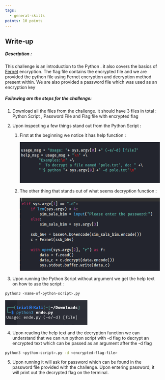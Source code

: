 ```yaml
---
tags:
  - general-skills
points: 10 points
---
```

## Write-up
##### Description :
This challenge is an introduction to the Python . it also covers the basics of [Fernet](https://cryptography.io/en/latest/fernet/) encryption. The flag file contains the encrypted file and we are provided the python file using Fernet encryption and decryption method present within. We are also provided a password file which was used as an encryption key

##### Following are the steps for the challenge: 
1. Download all the files from the challenge. it should have 3 files in total : Python Script , Password File and Flag file with encrypted flag
2. Upon inspecting a few things stand out from the Python Script : 
	1. First at the beginning we notice it has help function : 
	   
	   ![help-function](assets/Python-wrangler/python-wrangler(1).png)
	    
	2. The other thing that stands out of what seems decryption function : 
	   
	   ![decryption-function](assets/Python-wrangler/python-wrangler(2).png)

3. Upon running the Python Script without argument we get the help text on how to use the script :
```bash
python3 <name-of-python-script>.py 
```

![help-output](assets/Python-wrangler/help-function.png) 

4. Upon reading the help text and the decryption function we can understand that we can run python script with -d flag to decrypt an encrypted text which can be passed as an argument after the -d flag
```bash 
python3 <python-script>.py -d <encrypted-flag-file>
```

5. Upon running it will ask for password which can be found in the password file provided with the challenge. Upon entering password, it will print out the decrypted flag on the terminal.
